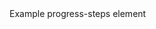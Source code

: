 <div id="overview-image-description" class="visually-hidden">
  Example progress-steps element
</div>

